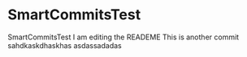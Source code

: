 # SmartCommitsTest
SmartCommitsTest
 I am editing the READEME
This is another commit
sahdkaskdhaskhas
asdassadadas
